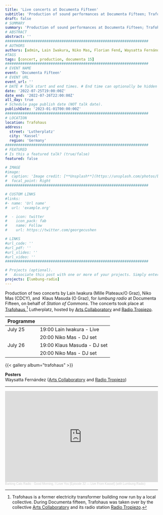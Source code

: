 ```yaml
---
title: 'Live concerts at Documenta Fifteen'
subtitle: 'Production of sound performances at Documenta Fifteen; Trafohaus, Kassel, July 2022.'
draft: false
# SUMMARY
summary: 'Production of sound performances at Documenta Fifteen; Trafohaus, Kassel, July 2022.'
# ABSTRACT 
abstract: ''
##################################################################
# AUTHORS 
authors: [admin, Lain Iwakura, Niko Mas, Florian Fend, Waysatta Fernández]
#TAGS
tags: [concert, production, documenta 15]
##################################################################
# EVENT NAME 
event: 'Documenta Fifteen'
# EVENT URL 
event_url: ''
# DATE # Talk start and end times. # End time can optionally be hidden by prefixing the line with `#`.
date: '2022-07-25T19:00:00Z'
date_end: '2022-07-26T22:00:00Z'
all_day: true
# Schedule page publish date (NOT talk date).
publishDate: '2023-01-01T00:00:00Z'
##################################################################
# LOCATION 
location: Trafohaus
address:
  street: 'Lutherplatz'
  city: 'Kassel'
  region: 'Germany'
##################################################################
# FEATURED
# Is this a featured talk? (true/false)
featured: false

# IMAGE 
#image:
#  caption: 'Image credit: [**Unsplash**](https://unsplash.com/photos/bzdhc5b3Bxs)'
#  focal_point: Right
##################################################################

# CUSTOM LINKS 
#links:
#- name: 'Url name'
#  url: 'example.org'

#  - icon: twitter
#    icon_pack: fab
#    name: Follow
#    url: https://twitter.com/georgecushen

# LINKS 
#url_code: ''
#url_pdf: ''
#url_slides: ''
#url_video: ''
##################################################################

# Projects (optional).
#   Associate this post with one or more of your projects. Simply enter your project's folder or file name without extension. Otherwise, set `projects = []`.
projects: [lumbung-radio]
---
```


Production of two concerts by Lain Iwakura (Mille Plateaux/O Graz), Niko Mas (CDCY), and  Klaus Masuda (O Graz), for *lumbung radio* at Documenta Fifteen, on behalf of *Station of Commons*. 
The concerts took place at  [Trafohaus](https://documenta-fifteen.de/en/venues/trafohaus/),[^th] Lutherplatz, hosted by [Arts Collaboratory](https://artscollaboratory.org/) and [Radio Tropiezo](https://radiotropiezo.org/radio_tropiezo/). 

[^th]: Trafohaus is a former electricity transformer building now run by a local collective. During Documenta fifteen, Trafohaus was taken over by  the collective [Arts Collaboratory](https://artscollaboratory.org/) and its radio station [Radio Tropiezo](https://radiotropiezo.org/radio_tropiezo/). 

|Programme|| 
|-|-|
|July 25 | 19:00 Lain Iwakura - Live|
| | 20:00 Niko Mas - DJ set|
|July 26  | 19:00 Klaus Masuda - DJ set | 
| | 20:00 Niko Mas - DJ set |

{{< gallery album="trafohaus" >}}

**Posters**   
Waysatta Fernández ([Arts Collaboratory](https://artscollaboratory.org/) and [Radio Tropiezo](https://radiotropiezo.org/radio_tropiezo/))
<!-- 
https://afield.art/person/waysatta-fernandez/
-->

---

<iframe width="100%" height="300" scrolling="no" frameborder="no" allow="autoplay" src="https://w.soundcloud.com/player/?url=https%3A//api.soundcloud.com/tracks/1545777979&color=%23ff5500&auto_play=false&hide_related=false&show_comments=true&show_user=true&show_reposts=false&show_teaser=true&visual=true"></iframe><div style="font-size: 10px; color: #cccccc;line-break: anywhere;word-break: normal;overflow: hidden;white-space: nowrap;text-overflow: ellipsis; font-family: Interstate,Lucida Grande,Lucida Sans Unicode,Lucida Sans,Garuda,Verdana,Tahoma,sans-serif;font-weight: 100;"><a href="https://soundcloud.com/barkingcatsradio" title="Barking Cats Radio" target="_blank" style="color: #cccccc; text-decoration: none;">Barking Cats Radio</a> · <a href="https://soundcloud.com/barkingcatsradio/good-morning-i-love-568289435" title="Good Morning, I Love You [Episode 32 — Live From Kassel] (with Lumbung Radio)" target="_blank" style="color: #cccccc; text-decoration: none;">Good Morning, I Love You [Episode 32 — Live From Kassel] (with Lumbung Radio)</a></div>